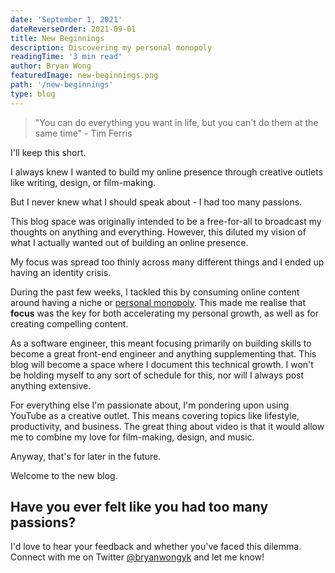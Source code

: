 ```yaml
---
date: 'September 1, 2021'
dateReverseOrder: 2021-09-01
title: New Beginnings
description: Discovering my personal monopoly
readingTime: '3 min read'
author: Bryan Wong
featuredImage: new-beginnings.png
path: '/new-beginnings'
type: blog
---
```


> "You can do everything you want in life, but you can't do them at the same time" - Tim Ferris

I'll keep this short.

I always knew I wanted to build my online presence through creative outlets like writing, design, or film-making.

But I never knew what I should speak about - I had too many passions.

This blog space was originally intended to be a free-for-all to broadcast my thoughts on anything and everything. However, this diluted my vision of what I actually wanted out of building an online presence.

My focus was spread too thinly across many different things and I ended up having an identity crisis.

During the past few weeks, I tackled this by consuming online content around having a niche or [personal monopoly](https://perell.com/note/build-a-personal-monopoly/). This made me realise that <b>focus</b> was the key for both accelerating my personal growth, as well as for creating compelling content.

As a software engineer, this meant focusing primarily on building skills to become a great front-end engineer and anything supplementing that. This blog will become a space where I document this technical growth. I won't be holding myself to any sort of schedule for this, nor will I always post anything extensive.

For everything else I'm passionate about, I'm pondering upon using YouTube as a creative outlet. This means covering topics like lifestyle, productivity, and business. The great thing about video is that it would allow me to combine my love for film-making, design, and music.

Anyway, that's for later in the future.

Welcome to the new blog.

## Have you ever felt like you had too many passions?

I'd love to hear your feedback and whether you've faced this dilemma. Connect with me on Twitter [@bryanwongyk](https://twitter.com/bryanwongyk) and let me know!
